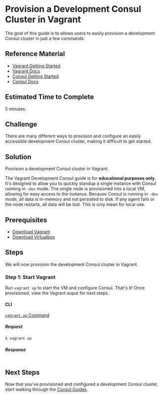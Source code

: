 # Provision a Development Consul Cluster in Vagrant

The goal of this guide is to allows users to easily provision a development Consul cluster in just a few commands.

## Reference Material

- [Vagrant Getting Started](https://www.vagrantup.com/intro/getting-started/index.html)
- [Vagrant Docs](https://www.vagrantup.com/docs/index.html)
- [Consul Getting Started](https://www.consul.io/intro/getting-started/install.html)
- [Consul Docs](https://www.consul.io/docs/index.html)

## Estimated Time to Complete

5 minutes.

## Challenge

There are many different ways to provision and configure an easily accessible development Consul cluster, making it difficult to get started.

## Solution

Provision a development Consul cluster in Vagrant.

The Vagrant Development Consul guide is for **educational purposes only**. It's designed to allow you to quickly standup a single instance with Consul running in `-dev` mode. The single node is provisioned into a local VM, allowing for easy access to the instance. Because Consul is running in `-dev` mode, all data is in-memory and not persisted to disk. If any agent fails or the node restarts, all data will be lost. This is only mean for local use.

## Prerequisites

- [Download Vagrant](https://www.vagrantup.com/downloads.html)
- [Download Virtualbox](https://www.virtualbox.org/wiki/Downloads)

## Steps

We will now provision the development Consul cluster in Vagrant.

### Step 1: Start Vagrant

Run `vagrant up` to start the VM and configure Consul. That's it! Once provisioned, view the Vagrant ouput for next steps.

#### CLI

[`vagrant up` Command](https://www.vagrantup.com/docs/cli/up.html)

##### Request

```sh
$ vagrant up
```

##### Response
```
```

## Next Steps

Now that you've provisioned and configured a development Consul cluster, start walking through the [Consul Guides](https://www.consul.io/docs/guides/index.html).
